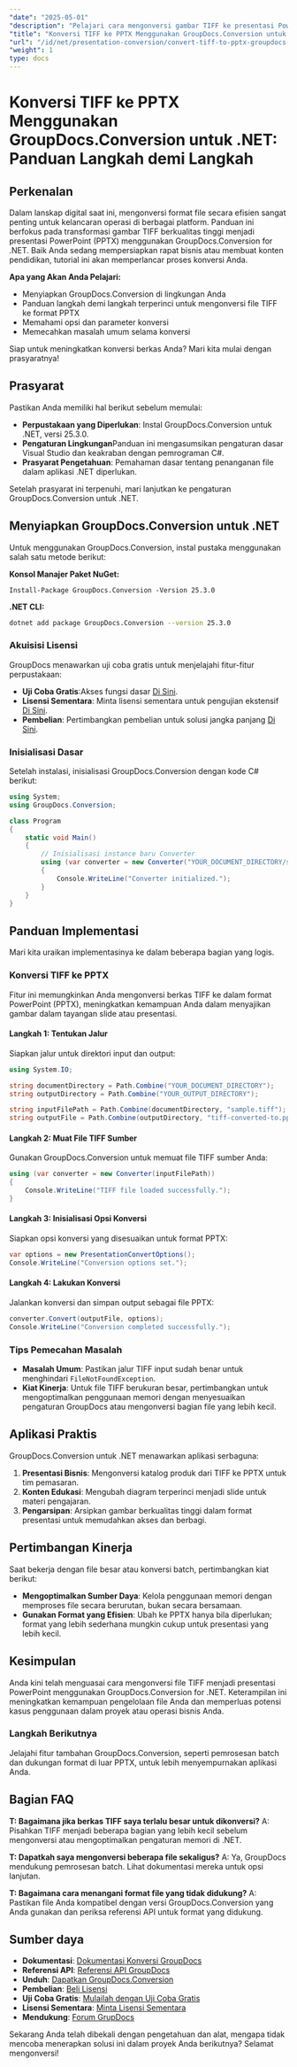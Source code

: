 ```yaml
---
"date": "2025-05-01"
"description": "Pelajari cara mengonversi gambar TIFF ke presentasi PowerPoint menggunakan GroupDocs.Conversion for .NET. Ikuti tutorial langkah demi langkah ini untuk integrasi yang lancar dalam proyek Anda."
"title": "Konversi TIFF ke PPTX Menggunakan GroupDocs.Conversion untuk .NET&#58; Panduan Langkah demi Langkah"
"url": "/id/net/presentation-conversion/convert-tiff-to-pptx-groupdocs-conversion-dotnet/"
"weight": 1
type: docs
---
```

# Konversi TIFF ke PPTX Menggunakan GroupDocs.Conversion untuk .NET: Panduan Langkah demi Langkah

## Perkenalan
Dalam lanskap digital saat ini, mengonversi format file secara efisien sangat penting untuk kelancaran operasi di berbagai platform. Panduan ini berfokus pada transformasi gambar TIFF berkualitas tinggi menjadi presentasi PowerPoint (PPTX) menggunakan GroupDocs.Conversion for .NET. Baik Anda sedang mempersiapkan rapat bisnis atau membuat konten pendidikan, tutorial ini akan memperlancar proses konversi Anda.

**Apa yang Akan Anda Pelajari:**
- Menyiapkan GroupDocs.Conversion di lingkungan Anda
- Panduan langkah demi langkah terperinci untuk mengonversi file TIFF ke format PPTX
- Memahami opsi dan parameter konversi
- Memecahkan masalah umum selama konversi

Siap untuk meningkatkan konversi berkas Anda? Mari kita mulai dengan prasyaratnya!

## Prasyarat
Pastikan Anda memiliki hal berikut sebelum memulai:
- **Perpustakaan yang Diperlukan**: Instal GroupDocs.Conversion untuk .NET, versi 25.3.0.
- **Pengaturan Lingkungan**Panduan ini mengasumsikan pengaturan dasar Visual Studio dan keakraban dengan pemrograman C#.
- **Prasyarat Pengetahuan**: Pemahaman dasar tentang penanganan file dalam aplikasi .NET diperlukan.

Setelah prasyarat ini terpenuhi, mari lanjutkan ke pengaturan GroupDocs.Conversion untuk .NET.

## Menyiapkan GroupDocs.Conversion untuk .NET
Untuk menggunakan GroupDocs.Conversion, instal pustaka menggunakan salah satu metode berikut:

**Konsol Manajer Paket NuGet:**
```shell
Install-Package GroupDocs.Conversion -Version 25.3.0
```

**\.NET CLI:**
```bash
dotnet add package GroupDocs.Conversion --version 25.3.0
```

### Akuisisi Lisensi
GroupDocs menawarkan uji coba gratis untuk menjelajahi fitur-fitur perpustakaan:
- **Uji Coba Gratis**:Akses fungsi dasar [Di Sini](https://releases.groupdocs.com/conversion/net/).
- **Lisensi Sementara**: Minta lisensi sementara untuk pengujian ekstensif [Di Sini](https://purchase.groupdocs.com/temporary-license/).
- **Pembelian**: Pertimbangkan pembelian untuk solusi jangka panjang [Di Sini](https://purchase.groupdocs.com/buy).

### Inisialisasi Dasar
Setelah instalasi, inisialisasi GroupDocs.Conversion dengan kode C# berikut:
```csharp
using System;
using GroupDocs.Conversion;

class Program
{
    static void Main()
    {
        // Inisialisasi instance baru Converter
        using (var converter = new Converter("YOUR_DOCUMENT_DIRECTORY/sample.tiff"))
        {
            Console.WriteLine("Converter initialized.");
        }
    }
}
```

## Panduan Implementasi
Mari kita uraikan implementasinya ke dalam beberapa bagian yang logis.

### Konversi TIFF ke PPTX
Fitur ini memungkinkan Anda mengonversi berkas TIFF ke dalam format PowerPoint (PPTX), meningkatkan kemampuan Anda dalam menyajikan gambar dalam tayangan slide atau presentasi.

#### Langkah 1: Tentukan Jalur
Siapkan jalur untuk direktori input dan output:
```csharp
using System.IO;

string documentDirectory = Path.Combine("YOUR_DOCUMENT_DIRECTORY");
string outputDirectory = Path.Combine("YOUR_OUTPUT_DIRECTORY");

string inputFilePath = Path.Combine(documentDirectory, "sample.tiff");
string outputFile = Path.Combine(outputDirectory, "tiff-converted-to.pptx");
```

#### Langkah 2: Muat File TIFF Sumber
Gunakan GroupDocs.Conversion untuk memuat file TIFF sumber Anda:
```csharp
using (var converter = new Converter(inputFilePath))
{
    Console.WriteLine("TIFF file loaded successfully.");
}
```

#### Langkah 3: Inisialisasi Opsi Konversi
Siapkan opsi konversi yang disesuaikan untuk format PPTX:
```csharp
var options = new PresentationConvertOptions();
Console.WriteLine("Conversion options set.");
```

#### Langkah 4: Lakukan Konversi
Jalankan konversi dan simpan output sebagai file PPTX:
```csharp
converter.Convert(outputFile, options);
Console.WriteLine("Conversion completed successfully.");
```

### Tips Pemecahan Masalah
- **Masalah Umum**: Pastikan jalur TIFF input sudah benar untuk menghindari `FileNotFoundException`.
- **Kiat Kinerja**: Untuk file TIFF berukuran besar, pertimbangkan untuk mengoptimalkan penggunaan memori dengan menyesuaikan pengaturan GroupDocs atau mengonversi bagian file yang lebih kecil.

## Aplikasi Praktis
GroupDocs.Conversion untuk .NET menawarkan aplikasi serbaguna:
1. **Presentasi Bisnis**: Mengonversi katalog produk dari TIFF ke PPTX untuk tim pemasaran.
2. **Konten Edukasi**: Mengubah diagram terperinci menjadi slide untuk materi pengajaran.
3. **Pengarsipan**: Arsipkan gambar berkualitas tinggi dalam format presentasi untuk memudahkan akses dan berbagi.

## Pertimbangan Kinerja
Saat bekerja dengan file besar atau konversi batch, pertimbangkan kiat berikut:
- **Mengoptimalkan Sumber Daya**: Kelola penggunaan memori dengan memproses file secara berurutan, bukan secara bersamaan.
- **Gunakan Format yang Efisien**: Ubah ke PPTX hanya bila diperlukan; format yang lebih sederhana mungkin cukup untuk presentasi yang lebih kecil.

## Kesimpulan
Anda kini telah menguasai cara mengonversi file TIFF menjadi presentasi PowerPoint menggunakan GroupDocs.Conversion for .NET. Keterampilan ini meningkatkan kemampuan pengelolaan file Anda dan memperluas potensi kasus penggunaan dalam proyek atau operasi bisnis Anda.

### Langkah Berikutnya
Jelajahi fitur tambahan GroupDocs.Conversion, seperti pemrosesan batch dan dukungan format di luar PPTX, untuk lebih menyempurnakan aplikasi Anda.

## Bagian FAQ
**T: Bagaimana jika berkas TIFF saya terlalu besar untuk dikonversi?**
A: Pisahkan TIFF menjadi beberapa bagian yang lebih kecil sebelum mengonversi atau mengoptimalkan pengaturan memori di .NET.

**T: Dapatkah saya mengonversi beberapa file sekaligus?**
A: Ya, GroupDocs mendukung pemrosesan batch. Lihat dokumentasi mereka untuk opsi lanjutan.

**T: Bagaimana cara menangani format file yang tidak didukung?**
A: Pastikan file Anda kompatibel dengan versi GroupDocs.Conversion yang Anda gunakan dan periksa referensi API untuk format yang didukung.

## Sumber daya
- **Dokumentasi**: [Dokumentasi Konversi GroupDocs](https://docs.groupdocs.com/conversion/net/)
- **Referensi API**: [Referensi API GroupDocs](https://reference.groupdocs.com/conversion/net/)
- **Unduh**: [Dapatkan GroupDocs.Conversion](https://releases.groupdocs.com/conversion/net/)
- **Pembelian**: [Beli Lisensi](https://purchase.groupdocs.com/buy)
- **Uji Coba Gratis**: [Mulailah dengan Uji Coba Gratis](https://releases.groupdocs.com/conversion/net/)
- **Lisensi Sementara**: [Minta Lisensi Sementara](https://purchase.groupdocs.com/temporary-license/)
- **Mendukung**: [Forum GrupDocs](https://forum.groupdocs.com/c/conversion/10)

Sekarang Anda telah dibekali dengan pengetahuan dan alat, mengapa tidak mencoba menerapkan solusi ini dalam proyek Anda berikutnya? Selamat mengonversi!